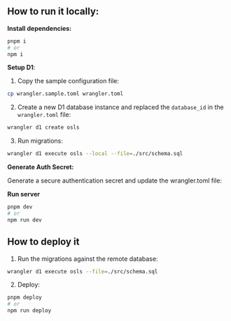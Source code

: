 ## How to run it locally:

**Install dependencies:**

```bash
pnpm i
# or
npm i
```

**Setup D1**:

1. Copy the sample configuration file:

```bash
cp wrangler.sample.toml wrangler.toml
```

2. Create a new D1 database instance and replaced the `database_id` in the `wrangler.toml` file:

```bash
wrangler d1 create osls
```

3. Run migrations:

```bash
wrangler d1 execute osls --local --file=./src/schema.sql
```

**Generate Auth Secret:**

Generate a secure authentication secret and update the wrangler.toml file:

**Run server**

```bash
pnpm dev
# or
npm run dev
```

## How to deploy it

1. Run the migrations against the remote database:

```bash
wrangler d1 execute osls --file=./src/schema.sql
```

2. Deploy:

```bash
pnpm deploy
# or
npm run deploy
```